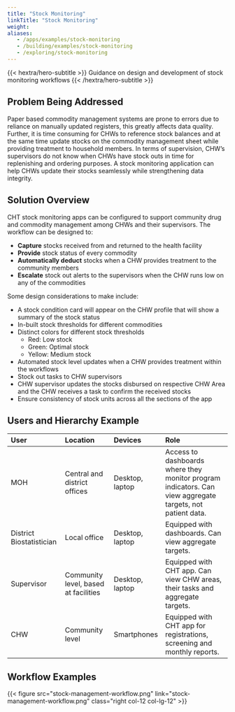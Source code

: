 ```yaml
---
title: "Stock Monitoring"
linkTitle: "Stock Monitoring"
weight:
aliases:
   - /apps/examples/stock-monitoring
   - /building/examples/stock-monitoring
   - /exploring/stock-monitoring
---
```


{{< hextra/hero-subtitle >}}
  Guidance on design and development of stock monitoring workflows
{{< /hextra/hero-subtitle >}}

## Problem Being Addressed

Paper based commodity management systems are prone to errors due to reliance on manually updated registers, this greatly affects data quality. Further, it is time consuming for CHWs to reference stock balances and at the same time update stocks on the commodity management sheet while providing treatment to household members. In terms of supervision, CHW’s supervisors do not know when CHWs have stock outs in time for replenishing and ordering  purposes.  A stock monitoring application can help CHWs update their stocks seamlessly while strengthening data integrity.

## Solution Overview

CHT stock monitoring apps can be configured to support community drug and commodity management among CHWs and their supervisors. The workflow can be designed to:
* **Capture** stocks received from and returned to the health facility
* **Provide** stock status of every commodity
* **Automatically deduct** stocks when a CHW provides  treatment to the community members
* **Escalate** stock out alerts to the supervisors when the CHW runs low on any of the commodities

Some design considerations to make include:
* A stock condition card will appear on the CHW profile that will show a summary of the stock status
* In-built stock thresholds for different commodities
* Distinct colors for different stock thresholds
    * Red: Low stock
    * Green: Optimal stock
    * Yellow: Medium stock
* Automated stock level updates when a CHW provides treatment within the workflows
* Stock out tasks to CHW supervisors
* CHW supervisor updates the stocks disbursed on respective CHW Area and the CHW receives a task to confirm the received stocks
* Ensure consistency of stock units across all the sections of the app


## Users and Hierarchy Example

| User                                 | Location                               | Devices                             | Role                                                                                                                                                                                                                                              |
| :----------------------------------- | :------------------------------------- | :---------------------------------- | :---------------------------------------------------------------------------------------------------------------------------------------------------- |
| MOH                                  | Central and district offices           | Desktop, laptop                     | Access to dashboards where they monitor program indicators. Can view aggregate targets, not patient data.                                                 |
| District Biostatistician             | Local office                           | Desktop, laptop                     | Equipped with dashboards. Can view aggregate targets.                                                   |
| Supervisor                          | Community level, based at facilities   | Desktop, laptop                     | Equipped with CHT app. Can view CHW areas, their tasks and aggregate targets.  |                                                                                                      |
| CHW                                  | Community level                        | Smartphones                         | Equipped with CHT app for registrations, screening and monthly reports.                                                   |


## Workflow Examples

{{< figure src="stock-management-workflow.png" link="stock-management-workflow.png" class="right col-12 col-lg-12" >}}

